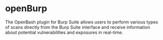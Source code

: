 # openBurp
The OpenBash plugin for Burp Suite allows users to perform various types of scans directly from the Burp Suite interface and receive information about potential vulnerabilities and exposures in real-time.
